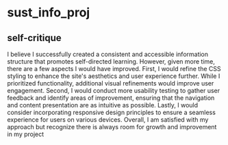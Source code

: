 # sust_info_proj

## self-critique
I believe I successfully created a consistent and accessible information structure that promotes self-directed learning. However, given more time, there are a few aspects I would have improved. First, I would refine the CSS styling to enhance the site's aesthetics and user experience further. While I prioritized functionality, additional visual refinements would improve user engagement. Second, I would conduct more usability testing to gather user feedback and identify areas of improvement, ensuring that the navigation and content presentation are as intuitive as possible. Lastly, I would consider incorporating responsive design principles to ensure a seamless experience for users on various devices. Overall, I am satisfied with my approach but recognize there is always room for growth and improvement in my project
